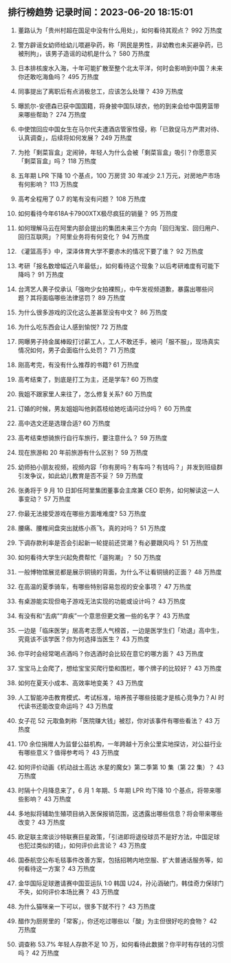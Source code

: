 
## 排行榜趋势 记录时间：2023-06-20 18:15:01
  
  1. 董路认为「贵州村超在国足中没有什么用处」，如何看待其观点？ 992 万热度
    
  2. 警方辟谣女幼师给幼儿喂避孕药，称「网民是男性，非幼教也未买避孕药，已被刑拘」，该男子造谣的动机是什么？ 580 万热度
    
  3. 日本排核废水入海，十年可能扩散至整个北太平洋，何时会影响到中国？未来你还敢吃海鱼吗？ 495 万热度
    
  4. 同事提出了离职后有点消极怠工，应该怎么处理？ 439 万热度
    
  5. 曝凯尔-安德森已获中国国籍，将身披中国队球衣，他的到来会给中国男篮带来哪些帮助？ 274 万热度
    
  6. 中使馆回应中国女生在马尔代夫遭酒店管家性侵，称「已敦促马方严肃对待、认真调查」，后续将如何发展？ 249 万热度
    
  7. 为抢「剩菜盲盒」定闹钟，年轻人为什么会被「剩菜盲盒」吸引？你愿意买「剩菜盲盒」吗？ 118 万热度
    
  8. 五年期 LPR 下降 10 个基点，100 万房贷 30 年减少 2.1 万元，对房地产市场有何影响？ 113 万热度
    
  9. 高考全程用了 0.7 的笔有没有问题？ 108 万热度
    
  10. 如何看待今年618A卡7900XTX极尽疯狂的销量？ 95 万热度
    
  11. 如何理解马云在阿里内部会提出的集团未来三个方向「回归淘宝、回归用户、回归互联网」？阿里业务将有何变化？ 94 万热度
    
  12. 《灌篮高手》中，深泽体育大学不要赤木的情况下要了谁？ 92 万热度
    
  13. 考研「报名数增幅近八年最低」，如何看待这个现象？以后考研难度有可能下降吗？ 91 万热度
    
  14. 台湾艺人黄子佼承认「强吻少女拍裸照」，中午发视频道歉，暴露出哪些问题？其将面临哪些法律惩罚？ 89 万热度
    
  15. 为什么很多游戏的汉化这么差甚至没有中文？ 86 万热度
    
  16. 为什么吃东西会让人感到愉悦? 72 万热度
    
  17. 网曝男子持金属棒殴打讨薪工人，工人不敢还手，被问「服不服」，现场真实情况如何，男子会面临什么处罚？ 71 万热度
    
  18. 刚高考完，有没有什么推荐的书籍? 61 万热度
    
  19. 高考结束了，到底是打工为主，还是学车? 60 万热度
    
  20. 我姐不跟家里人来往了，怎么修复关系? 60 万热度
    
  21. 订婚的时候，男友姐姐叫他剥荔枝给她吃请问过分吗？ 60 万热度
    
  22. 高中选文还是选理合适? 60 万热度
    
  23. 高考结束想骑旅行自行车旅行，要注意什么？ 59 万热度
    
  24. 现在旅游和 20 年前旅游有什么区别？ 59 万热度
    
  25. 幼师拍小朋友视频，视频内容「你有房吗？有车吗？有钱吗？」并发到班级群引发争议，如此幼儿教育是否不妥？ 59 万热度
    
  26. 张勇将于 9 月 10 日卸任阿里集团董事会主席兼 CEO 职务，如何解读这一人事变动？ 57 万热度
    
  27. 你最无法接受游戏在哪些方面堆难度? 53 万热度
    
  28. 腰痛、腰椎间盘突出就练小燕飞，真的对吗？ 51 万热度
    
  29. 下调存款利率是否会引起新一轮提前还贷潮？有必要跟风吗？ 51 万热度
    
  30. 如何看待大学生兴起免费帮忙「遛狗潮」？ 50 万热度
    
  31. 一般博物馆展览都是展示铜镜的背面，为什么不让看铜镜的正面？ 48 万热度
    
  32. 在高温的夏季骑车，有哪些特别容易忽视的安全事项？ 47 万热度
    
  33. 有桌游能实现但电子游戏无法实现的功能或设计吗？ 43 万热度
    
  34. 有没有和“去病”“弃疾”一个意思但更文雅一些的名字？ 43 万热度
    
  35. 一边是「临床医学」居高考志愿人气榜首，一边是医学生们「劝退」高中生，究竟该不该学医？你为何选择当医生？ 43 万热度
    
  36. 你平时会经常喝点酒吗？你选酒时会比较在意它的哪方面？ 43 万热度
    
  37. 宝宝马上会爬了，想给宝宝买爬行垫和围栏，哪个牌子的比较好？ 43 万热度
    
  38. 如何在夏天小成本、高效率地变美？ 43 万热度
    
  39. 人工智能冲击教育模式、考试标准，培养孩子哪些技能才是核心竞争力？AI 时代读书还能改变命运吗？ 43 万热度
    
  40. 女子花 52 元取鱼刺称「医院赚大钱」被怼，你对该事件有哪些看法？ 43 万热度
    
  41. 170 余位捐赠人为监督公益机构，一年跨越十万余公里实地探访，对公益行业有哪些意义？值得参考吗？ 43 万热度
    
  42. 如何评价动画《机动战士高达 水星的魔女》第二季第 10 集（第 22 集）？ 43 万热度
    
  43. 时隔十个月降息来了，6 月 1 年期、5 年期 LPR 均下降 10 个基点，将带来哪些影响？ 43 万热度
    
  44. 多地拟将辅助生殖项目纳入医保报销范围，这透露出哪些信息？将会带来哪些改变？ 43 万热度
    
  45. 欧足联主席谈沙特联赛巨星政策，「引进即将退役球员不是好方法，中国足球也犯过类似的错」，如何评价此言论？ 43 万热度
    
  46. 国泰航空公布毛毯事件改善方案，包括招聘内地空服、扩大普通话服务等，如何看待这一方案？ 43 万热度
    
  47. 金华国际足球邀请赛中国亚运队 1:0 韩国 U24，孙沁涵破门，韩佳奇力保球门不失，如何评价本场比赛？ 43 万热度
    
  48. 为什么猫咪亲一下可以，很多下就不行？ 43 万热度
    
  49. 醋作为厨房里的「常客」，你还吃过哪些以「酸」为主但很好吃的食物？ 42 万热度
    
  50. 调查称 53.7% 年轻人存款不足 10 万，如何看待此数据？你平时有存钱的习惯吗？ 42 万热度
    